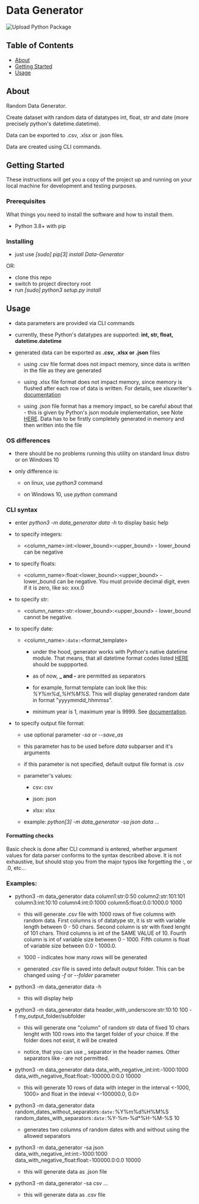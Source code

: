 # Data Generator

![Upload Python Package](https://github.com/bednaJedna/data_generator/workflows/Upload%20Python%20Package/badge.svg)

## Table of Contents

- [About](#about)
- [Getting Started](#getting_started)
- [Usage](#usage)

## About <a name = "about"></a>

Random Data Generator.

Create dataset with random data of datatypes int, float, str and date (more precisely python's datetime.datetime).

Data can be exported to .csv, .xlsx or .json files.

Data are created using CLI commands.

## Getting Started <a name = "getting_started"></a>

These instructions will get you a copy of the project up and running on your local machine for development and testing purposes.

### Prerequisites

What things you need to install the software and how to install them.

- Python 3.8+ with pip

### Installing

- just use _[sudo] pip[3] install Data-Generator_

OR:

- clone this repo
- switch to project directory root
- run _[sudo] python3 setup.py install_

## Usage <a name = "usage"></a>

- data parameters are provided via CLI commands
- currently, these Python's datatypes are supported: **int, str, float, datetime.datetime**
- generated data can be exported as **.csv, .xlsx or .json** files

  - using .csv file format does not impact memory, since data is written in the file as they are generated

  - using .xlsx file format does not impact memory, since memory is flushed after each row of data is written. For details, see xlsxwriter's <a href="https://xlsxwriter.readthedocs.io/working_with_memory.html">documentation</a>

  - using .json file format has a memory impact, so be careful about that - this is given by Python's json module implementation, see Note <a href="https://docs.python.org/3/library/json.html#json.dump">HERE</a>. Data has to be firstly completely generated in memory and then written into the file

### OS differences

- there should be no problems running this utility on standard linux distro or on Windows 10
- only difference is:

  - on linux, use _python3_ command

  - on Windows 10, use _python_ command

### CLI syntax

- enter _python3 -m data_generator data -h_ to display basic help
- to specify integers:

  - <column_name>:int:<lower_bound>:<upper_bound> - lower_bound can be negative

- to specify floats:

  - <column_name>:float:<lower_bound>:<upper_bound> - lower_bound can be negative. You must provide decimal digit, even if it is zero, like so: xxx.0

- to specify str:

  - <column_name>:str:<lower_bound>:<upper_bound> - lower_bound cannot be negative.

- to specify date:

  - <column_name>`:date:`<format_template>

    - under the hood, generator works with Python's native datetime module. That means, that all datetime format codes listed <a href = "https://docs.python.org/3/library/datetime.html#strftime-and-strptime-format-codes">HERE</a> should be suppported.

    - as of now, **\_ and -** are permitted as separators

    - for example, format template can look like this: _%Y%m%d\_%H%M%S_. This will display generated random date in format "yyyymmdd_hhmmss".

    - minimum year is 1, maximum year is 9999. See <a href = "https://docs.python.org/3/library/datetime.html#constants">documentation</a>.

- to specify output file format:

  - use optional parameter _-sa_ or _--save_as_

  - this parameter has to be used before _data_ subparser and it's arguments

  - if this parameter is not specified, default output file format is .csv

  - parameter's values:

    - csv: csv

    - json: json

    - xlsx: xlsx

  - example: _python[3] -m data_generator -sa json data ..._

#### Formatting checks

Basic check is done after CLI command is entered, whether argument values for data parser conforms to the syntax described above. It is not exhaustive, but should stop you from the major typos like forgetting the :, or .0, etc...

### Examples:

- python3 -m data_generator data column1:str:0:50 column2:str:101:101 column3:int:10:10 column4:int:0:1000 column5:float:0.0:1000.0 1000

  - this will generate .csv file with 1000 rows of five columns with random data. First columns is of datatype str, it is str with variable length between 0 - 50 chars. Second column is str with fixed lenght of 101 chars. Third columns is int of the SAME VALUE of 10. Fourth column is int of variable size between 0 - 1000. Fifth column is float of variable size between 0.0 - 1000.0.

  - 1000 - indicates how many rows will be generated

  - generated .csv file is saved into default _output_ folder. This can be changed using _-f_ or _--folder_ parameter

- python3 -m data_generator data -h

  - this will display help

- python3 -m data_generator data header_with_underscore:str:10:10 100 -f my_output_folder/subfolder

  - this will generate one "column" of random str data of fixed 10 chars lenght with 100 rows into the target folder of your choice. If the folder does not exist, it will be created

  - notice, that you can use \_ separator in the header names. Other separators like - are not permitted.

- python3 -m data_generator data data_with_negative_int:int:-1000:1000 data_with_negative_float:float:-100000.0:0.0 10000

  - this will generate 10 rows of data with integer in the interval <-1000, 1000> and float in the inteval <-100000.0, 0.0>

- python3 -m data_generator data random_dates_without_separators`:date:`%Y%m%d%H%M%S random_dates_with_separators`:date:`%Y-%m-%d*%H-%M-%S 10

  - generates two columns of random dates with and without using the allowed separators

- python3 -m data_generator -sa json data_with_negative_int:int:-1000:1000 data_with_negative_float:float:-100000.0:0.0 10000

  - this will generate data as .json file

- python3 -m data_generator -sa csv ...

  - this will generate data as .csv file
